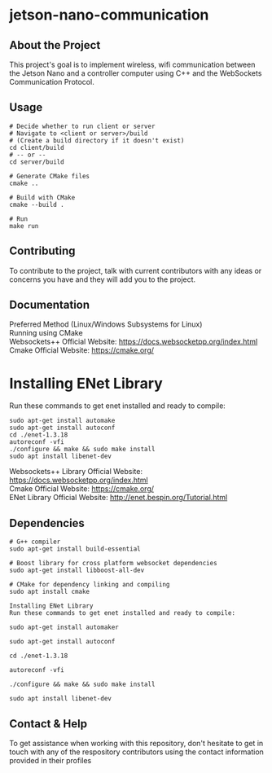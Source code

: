 # jetson-nano-communication

## About the Project
This project's goal is to implement wireless, wifi communication between the Jetson Nano and a controller computer using C++ and the WebSockets Communication Protocol.

## Usage

```
# Decide whether to run client or server
# Navigate to <client or server>/build
# (Create a build directory if it doesn't exist)
cd client/build
# -- or --
cd server/build

# Generate CMake files
cmake ..

# Build with CMake
cmake --build .

# Run
make run
```
## Contributing
To contribute to the project, talk with current contributors with any ideas or concerns you have and they will add you to the project.

## Documentation
Preferred Method (Linux/Windows Subsystems for Linux) <br>
Running using CMake <br>
Websockets++ Official Website: https://docs.websocketpp.org/index.html <br>
Cmake Official Website: https://cmake.org/
# Installing ENet Library
Run these commands to get enet installed and ready to compile:<br>
```
sudo apt-get install automake
sudo apt-get install autoconf
cd ./enet-1.3.18
autoreconf -vfi
./configure && make && sudo make install
sudo apt install libenet-dev
```
Websockets++ Library Official Website: https://docs.websocketpp.org/index.html <br>
Cmake Official Website: https://cmake.org/ <br>
ENet Library Official Website: http://enet.bespin.org/Tutorial.html <br>

## Dependencies

```
# G++ compiler
sudo apt-get install build-essential

# Boost library for cross platform websocket dependencies
sudo apt-get install libboost-all-dev

# CMake for dependency linking and compiling
sudo apt install cmake
```
```
Installing ENet Library
Run these commands to get enet installed and ready to compile:

sudo apt-get install automaker

sudo apt-get install autoconf

cd ./enet-1.3.18

autoreconf -vfi

./configure && make && sudo make install

sudo apt install libenet-dev
```

## Contact & Help

To get assistance when working with this repository, don't hesitate to get in touch with any of the respository contributors using the contact information provided in their profiles <br>
